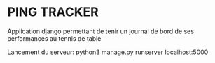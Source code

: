 # PING TRACKER
Application django permettant de tenir un journal de bord de ses performances au tennis de table


Lancement du serveur: python3 manage.py runserver localhost:5000
